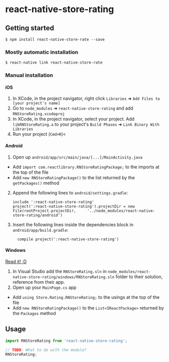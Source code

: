 
# react-native-store-rating

## Getting started

`$ npm install react-native-store-rate --save`

### Mostly automatic installation

`$ react-native link react-native-store-rate`

### Manual installation


#### iOS

1. In XCode, in the project navigator, right click `Libraries` ➜ `Add Files to [your project's name]`
2. Go to `node_modules` ➜ `react-native-store-rating` and add `RNStoreRating.xcodeproj`
3. In XCode, in the project navigator, select your project. Add `libRNStoreRating.a` to your project's `Build Phases` ➜ `Link Binary With Libraries`
4. Run your project (`Cmd+R`)<

#### Android

1. Open up `android/app/src/main/java/[...]/MainActivity.java`
  - Add `import com.reactlibrary.RNStoreRatingPackage;` to the imports at the top of the file
  - Add `new RNStoreRatingPackage()` to the list returned by the `getPackages()` method
2. Append the following lines to `android/settings.gradle`:
  	```
  	include ':react-native-store-rating'
  	project(':react-native-store-rating').projectDir = new File(rootProject.projectDir, 	'../node_modules/react-native-store-rating/android')
  	```
3. Insert the following lines inside the dependencies block in `android/app/build.gradle`:
  	```
      compile project(':react-native-store-rating')
  	```

#### Windows
[Read it! :D](https://github.com/ReactWindows/react-native)

1. In Visual Studio add the `RNStoreRating.sln` in `node_modules/react-native-store-rating/windows/RNStoreRating.sln` folder to their solution, reference from their app.
2. Open up your `MainPage.cs` app
  - Add `using Store.Rating.RNStoreRating;` to the usings at the top of the file
  - Add `new RNStoreRatingPackage()` to the `List<IReactPackage>` returned by the `Packages` method


## Usage
```javascript
import RNStoreRating from 'react-native-store-rating';

// TODO: What to do with the module?
RNStoreRating;
```
  